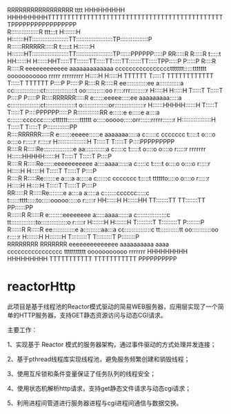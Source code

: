 
                                                                                                                                                                                                                                        
                                                                                                                                                                                                                                        
RRRRRRRRRRRRRRRRR                                                                      tttt                                                    HHHHHHHHH     HHHHHHHHHTTTTTTTTTTTTTTTTTTTTTTTTTTTTTTTTTTTTTTTTTTTTTTPPPPPPPPPPPPPPPPP   
R::::::::::::::::R                                                                  ttt:::t                                                    H:::::::H     H:::::::HT:::::::::::::::::::::TT:::::::::::::::::::::TP::::::::::::::::P  
R::::::RRRRRR:::::R                                                                 t:::::t                                                    H:::::::H     H:::::::HT:::::::::::::::::::::TT:::::::::::::::::::::TP::::::PPPPPP:::::P 
RR:::::R     R:::::R                                                                t:::::t                                                    HH::::::H     H::::::HHT:::::TT:::::::TT:::::TT:::::TT:::::::TT:::::TPP:::::P     P:::::P
  R::::R     R:::::R    eeeeeeeeeeee      aaaaaaaaaaaaa       ccccccccccccccccttttttt:::::ttttttt       ooooooooooo   rrrrr   rrrrrrrrr          H:::::H     H:::::H  TTTTTT  T:::::T  TTTTTTTTTTTT  T:::::T  TTTTTT  P::::P     P:::::P
  R::::R     R:::::R  ee::::::::::::ee    a::::::::::::a    cc:::::::::::::::ct:::::::::::::::::t     oo:::::::::::oo r::::rrr:::::::::r         H:::::H     H:::::H          T:::::T                T:::::T          P::::P     P:::::P
  R::::RRRRRR:::::R  e::::::eeeee:::::ee  aaaaaaaaa:::::a  c:::::::::::::::::ct:::::::::::::::::t    o:::::::::::::::or:::::::::::::::::r        H::::::HHHHH::::::H          T:::::T                T:::::T          P::::PPPPPP:::::P 
  R:::::::::::::RR  e::::::e     e:::::e           a::::a c:::::::cccccc:::::ctttttt:::::::tttttt    o:::::ooooo:::::orr::::::rrrrr::::::r       H:::::::::::::::::H          T:::::T                T:::::T          P:::::::::::::PP  
  R::::RRRRRR:::::R e:::::::eeeee::::::e    aaaaaaa:::::a c::::::c     ccccccc      t:::::t          o::::o     o::::o r:::::r     r:::::r       H:::::::::::::::::H          T:::::T                T:::::T          P::::PPPPPPPPP    
  R::::R     R:::::Re:::::::::::::::::e   aa::::::::::::a c:::::c                   t:::::t          o::::o     o::::o r:::::r     rrrrrrr       H::::::HHHHH::::::H          T:::::T                T:::::T          P::::P            
  R::::R     R:::::Re::::::eeeeeeeeeee   a::::aaaa::::::a c:::::c                   t:::::t          o::::o     o::::o r:::::r                   H:::::H     H:::::H          T:::::T                T:::::T          P::::P            
  R::::R     R:::::Re:::::::e           a::::a    a:::::a c::::::c     ccccccc      t:::::t    tttttto::::o     o::::o r:::::r                   H:::::H     H:::::H          T:::::T                T:::::T          P::::P            
RR:::::R     R:::::Re::::::::e          a::::a    a:::::a c:::::::cccccc:::::c      t::::::tttt:::::to:::::ooooo:::::o r:::::r                 HH::::::H     H::::::HH      TT:::::::TT            TT:::::::TT      PP::::::PP          
R::::::R     R:::::R e::::::::eeeeeeee  a:::::aaaa::::::a  c:::::::::::::::::c      tt::::::::::::::to:::::::::::::::o r:::::r                 H:::::::H     H:::::::H      T:::::::::T            T:::::::::T      P::::::::P          
R::::::R     R:::::R  ee:::::::::::::e   a::::::::::aa:::a  cc:::::::::::::::c        tt:::::::::::tt oo:::::::::::oo  r:::::r                 H:::::::H     H:::::::H      T:::::::::T            T:::::::::T      P::::::::P          
RRRRRRRR     RRRRRRR    eeeeeeeeeeeeee    aaaaaaaaaa  aaaa    cccccccccccccccc          ttttttttttt     ooooooooooo    rrrrrrr                 HHHHHHHHH     HHHHHHHHH      TTTTTTTTTTT            TTTTTTTTTTT      PPPPPPPPPP          
                                                                                                                                                                                                                                        
# reactorHttp
此项目是基于线程池的Reactor模式驱动的简易WEB服务器，应用层实现了一个简单的HTTP服务器，支持GET静态资源访问与动态CGI请求。  

主要工作：  

1、实现基于 Reactor 模式的服务器架构，通过事件驱动的方式处理并发连接；  

2、基于pthread线程库实现线程池，避免服务频繁创建和销毁线程；  

3、使用互斥锁和条件变量保证了任务队列的线程安全；  

4、使用状态机解析http请求，支持get静态文件请求与动态cgi请求；  

5、利用进程间管道进行服务器进程与cgi进程间通信与数据交换。  

